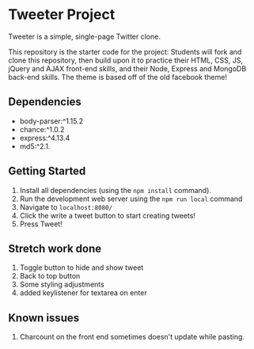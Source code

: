 # Tweeter Project

Tweeter is a simple, single-page Twitter clone.

This repository is the starter code for the project: Students will fork and clone this repository, then build upon it to practice their HTML, CSS, JS, jQuery and AJAX front-end skills, and their Node, Express and MongoDB back-end skills. The theme is based off of the old facebook theme! 
## Dependencies

- body-parser:^1.15.2
- chance:^1.0.2
- express:^4.13.4
- md5:^2.1.

## Getting Started

1. Install all dependencies (using the `npm install` command).
2. Run the development web server using the `npm run local` command
3. Navigate to `localhost:8080/`
4. Click the write a tweet button to start creating tweets!
5. Press Tweet!

## Stretch work done
1. Toggle button to hide and show tweet
2. Back to top button
3. Some styling adjustments
4. added keylistener for textarea on enter

## Known issues
1. Charcount on the front end sometimes doesn't update while pasting.